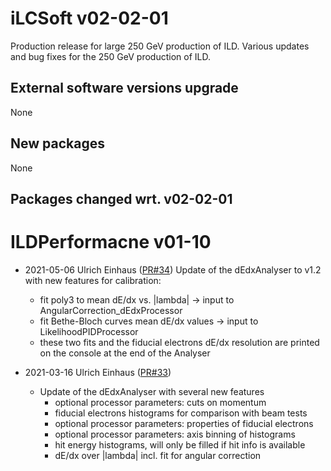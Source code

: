 # iLCSoft v02-02-01

Production release for large 250 GeV production of ILD.
Various updates and bug fixes for the 250 GeV production of ILD.

## External software versions upgrade

None

## New packages

None

## Packages changed wrt. v02-02-01

# ILDPerformacne v01-10

* 2021-05-06 Ulrich Einhaus ([PR#34](https://github.com/iLCSoft/ILDPerformance/pull/34))
  Update of the dEdxAnalyser to v1.2 with new features for calibration:
  - fit poly3 to mean dE/dx vs. |lambda| -> input to AngularCorrection_dEdxProcessor
  - fit Bethe-Bloch curves mean dE/dx values -> input to LikelihoodPIDProcessor
  - these two fits and the fiducial electrons dE/dx resolution are printed on the console at the end of the Analyser

* 2021-03-16 Ulrich Einhaus ([PR#33](https://github.com/iLCSoft/ILDPerformance/pull/33))
  - Update of the dEdxAnalyser with several new features
    - optional processor parameters: cuts on momentum
    - fiducial electrons histograms for comparison with beam tests
    - optional processor parameters: properties of fiducial electrons
    - optional processor parameters: axis binning of histograms
    - hit energy histograms, will only be filled if hit info is available
    - dE/dx over |lambda| incl. fit for angular correction
